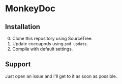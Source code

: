 MonkeyDoc
========

Installation
--------
0. Clone this repository using SourceTree.
1. Update cocoapods using `pod update`.
2. Compile with default settings.

Support
--------
Just open an issue and I'll get to it as soon as possible.

